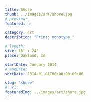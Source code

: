 ```yaml
---
title: Shore
thumb: ../images/art/shore.jpg
# preview:
featured: n

category: art
description: "Print: monotype."

# length:
size: 18' x 24'
place: Oakland, CA

startDate: January 2014
# endDate:
sortDate: 2014-01-01T00:00:00+00:00

slug: "shore"
# url:
featuredImg: ../images/art/shore.jpg
---
```

